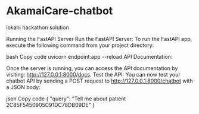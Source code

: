 # AkamaiCare-chatbot

lokahi hackathon solution

Running the FastAPI Server
Run the FastAPI Server: To run the FastAPI app, execute the following command from your project directory:

bash
Copy code
uvicorn endpoint:app --reload
API Documentation:

Once the server is running, you can access the API documentation by visiting: http://127.0.0.1:8000/docs.
Test the API: You can now test your chatbot API by sending a POST request to http://127.0.0.1:8000/chatbot with a JSON body:

json
Copy code
{
"query": "Tell me about patient 2C85F5450905C91DC78DB09DE"
}

